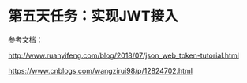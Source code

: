 # 第五天任务：实现JWT接入

参考文档： 

http://www.ruanyifeng.com/blog/2018/07/json_web_token-tutorial.html

https://www.cnblogs.com/wangzirui98/p/12824702.html